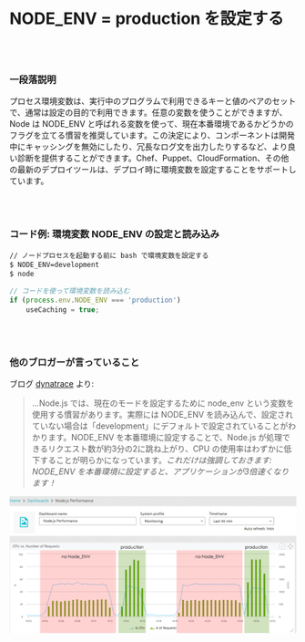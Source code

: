 # NODE_ENV = production を設定する

<br/><br/>

### 一段落説明

プロセス環境変数は、実行中のプログラムで利用できるキーと値のペアのセットで、通常は設定の目的で利用できます。任意の変数を使うことができますが、Node は NODE_ENV と呼ばれる変数を使って、現在本番環境であるかどうかのフラグを立てる慣習を推奨しています。この決定により、コンポーネントは開発中にキャッシングを無効にしたり、冗長なログ文を出力したりするなど、より良い診断を提供することができます。Chef、Puppet、CloudFormation、その他の最新のデプロイツールは、デプロイ時に環境変数を設定することをサポートしています。

<br/><br/>

### コード例: 環境変数 NODE_ENV の設定と読み込み

```shell script
// ノードプロセスを起動する前に bash で環境変数を設定する
$ NODE_ENV=development
$ node
```

```javascript
// コードを使って環境変数を読み込む
if (process.env.NODE_ENV === 'production')
    useCaching = true;
```

<br/><br/>

### 他のブロガーが言っていること

ブログ [dynatrace](https://www.dynatrace.com/blog/the-drastic-effects-of-omitting-node_env-in-your-express-js-applications/) より:
> ...Node.js では、現在のモードを設定するために node_env という変数を使用する慣習があります。実際には NODE_ENV を読み込んで、設定されていない場合は「development」にデフォルトで設定されていることがわかります。NODE_ENV を本番環境に設定することで、Node.js が処理できるリクエスト数が約3分の2に跳ね上がり、CPU の使用率はわずかに低下することが明らかになっています。*これだけは強調しておきます: NODE_ENV を本番環境に設定すると、アプリケーションが3倍速くなります！*

![NODE_ENV=production](/assets/images/setnodeenv1.png "NODE_ENV=production")

<br/><br/>
